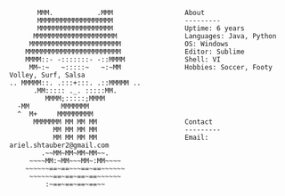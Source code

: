            MMM.           .MMM                  About
           MMMMMMMMMMMMMMMMMMM                  ---------
           MMMMMMMMMMMMMMMMMMM                  Uptime: 6 years    
          MMMMMMMMMMMMMMMMMMMMM                 Languages: Java, Python
         MMMMMMMMMMMMMMMMMMMMMMM                OS: Windows
        MMMMMMMMMMMMMMMMMMMMMMMM                Editor: Sublime
        MMMM::- -:::::::- -::MMMM               Shell: VI
         MM~:~   ~:::::~   ~:~MM                Hobbies: Soccer, Footy Volley, Surf, Salsa
    .. MMMMM::. .:::+:::. .::MMMMM ..           
          .MM::::: ._. :::::MM.
             MMMM;:::::;MMMM
      -MM        MMMMMMM
      ^  M+     MMMMMMMMM
          MMMMMMM MM MM MM                      Contact
               MM MM MM MM                      ---------
               MM MM MM MM                      Email: ariel.shtauber2@gmail.com
            .~~MM~MM~MM~MM~~.                   
         ~~~~MM:~MM~~~MM~:MM~~~~                
        ~~~~~~==~==~~~==~==~~~~~~
         ~~~~~~==~==~==~==~~~~~~
             :~==~==~==~==~~
